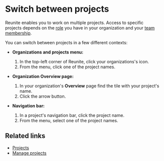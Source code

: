 # Switch between projects

Reunite enables you to work on multiple projects. Access to specific projects depends on the [role](../../setup/concepts/roles.md) you have in your organization and your [team membership](../../setup/concepts/teams.md).

You can switch between projects in a few different contexts:

* **Organizations and projects menu:**

  1. In the top-left corner of Reunite, click your organizations's icon.
  2. From the menu, click one of the project names.

* **Organization Overview page:**

  1. In your organization's **Overview** page find the tile with your project's name.
  2. Click the arrow button.

* **Navigation bar:**
  
  1. In a project's navigation bar, click the project name.
  2. From the menu, select one of the project names.

## Related links

* [Projects](../../setup/concepts/projects.md)
* [Manage projects](../../setup/how-to/manage-projects.md)
